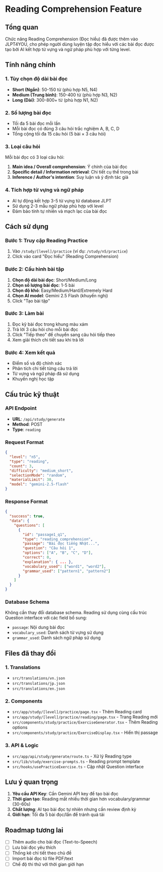 # Reading Comprehension Feature

## Tổng quan

Chức năng Reading Comprehension (Đọc hiểu) đã được thêm vào JLPT4YOU, cho phép người dùng luyện tập đọc hiểu với các bài đọc được tạo bởi AI kết hợp từ vựng và ngữ pháp phù hợp với từng level.

## Tính năng chính

### 1. Tùy chọn độ dài bài đọc
- **Short (Ngắn)**: 50-150 từ (phù hợp N5, N4)
- **Medium (Trung bình)**: 150-400 từ (phù hợp N3, N2)  
- **Long (Dài)**: 300-800+ từ (phù hợp N1, N2)

### 2. Số lượng bài đọc
- Tối đa 5 bài đọc mỗi lần
- Mỗi bài đọc có đúng 3 câu hỏi trắc nghiệm A, B, C, D
- Tổng cộng tối đa 15 câu hỏi (5 bài × 3 câu hỏi)

### 3. Loại câu hỏi
Mỗi bài đọc có 3 loại câu hỏi:
1. **Main idea / Overall comprehension**: Ý chính của bài đọc
2. **Specific detail / Information retrieval**: Chi tiết cụ thể trong bài
3. **Inference / Author's intention**: Suy luận và ý định tác giả

### 4. Tích hợp từ vựng và ngữ pháp
- AI tự động kết hợp 3-5 từ vựng từ database JLPT
- Sử dụng 2-3 mẫu ngữ pháp phù hợp với level
- Đảm bảo tính tự nhiên và mạch lạc của bài đọc

## Cách sử dụng

### Bước 1: Truy cập Reading Practice
1. Vào `/study/[level]/practice` (ví dụ: `/study/n5/practice`)
2. Click vào card "Đọc hiểu" (Reading Comprehension)

### Bước 2: Cấu hình bài tập
1. **Chọn độ dài bài đọc**: Short/Medium/Long
2. **Chọn số lượng bài đọc**: 1-5 bài
3. **Chọn độ khó**: Easy/Medium/Hard/Extremely Hard
4. **Chọn AI model**: Gemini 2.5 Flash (khuyến nghị)
5. Click "Tạo bài tập"

### Bước 3: Làm bài
1. Đọc kỹ bài đọc trong khung màu xám
2. Trả lời 3 câu hỏi cho mỗi bài đọc
3. Click "Tiếp theo" để chuyển sang câu hỏi tiếp theo
4. Xem giải thích chi tiết sau khi trả lời

### Bước 4: Xem kết quả
- Điểm số và độ chính xác
- Phân tích chi tiết từng câu trả lời
- Từ vựng và ngữ pháp đã sử dụng
- Khuyến nghị học tập

## Cấu trúc kỹ thuật

### API Endpoint
- **URL**: `/api/study/generate`
- **Method**: POST
- **Type**: `reading`

### Request Format
```json
{
  "level": "n5",
  "type": "reading", 
  "count": 3,
  "difficulty": "medium_short",
  "selectionMode": "random",
  "materialLimit": 30,
  "model": "gemini-2.5-flash"
}
```

### Response Format
```json
{
  "success": true,
  "data": {
    "questions": [
      {
        "id": "passage1_q1",
        "type": "reading_comprehension",
        "passage": "Bài đọc tiếng Nhật...",
        "question": "Câu hỏi 1",
        "options": ["A", "B", "C", "D"],
        "correct": 0,
        "explanation": { ... },
        "vocabulary_used": ["word1", "word2"],
        "grammar_used": ["pattern1", "pattern2"]
      }
    ]
  }
}
```

### Database Schema
Không cần thay đổi database schema. Reading sử dụng cùng cấu trúc Question interface với các field bổ sung:
- `passage`: Nội dung bài đọc
- `vocabulary_used`: Danh sách từ vựng sử dụng
- `grammar_used`: Danh sách ngữ pháp sử dụng

## Files đã thay đổi

### 1. Translations
- `src/translations/vn.json`
- `src/translations/jp.json` 
- `src/translations/en.json`

### 2. Components
- `src/app/study/[level]/practice/page.tsx` - Thêm Reading card
- `src/app/study/[level]/practice/reading/page.tsx` - Trang Reading mới
- `src/components/study/practice/ExerciseGenerator.tsx` - Thêm Reading options
- `src/components/study/practice/ExerciseDisplay.tsx` - Hiển thị passage

### 3. API & Logic
- `src/app/api/study/generate/route.ts` - Xử lý Reading type
- `src/lib/study/exercise-prompts.ts` - Reading prompt template
- `src/hooks/usePracticeExercise.ts` - Cập nhật Question interface

## Lưu ý quan trọng

1. **Yêu cầu API Key**: Cần Gemini API key để tạo bài đọc
2. **Thời gian tạo**: Reading mất nhiều thời gian hơn vocabulary/grammar (30-60s)
3. **Chất lượng**: AI tạo bài đọc tự nhiên nhưng cần review định kỳ
4. **Giới hạn**: Tối đa 5 bài đọc/lần để tránh quá tải

## Roadmap tương lai

- [ ] Thêm audio cho bài đọc (Text-to-Speech)
- [ ] Lưu bài đọc yêu thích
- [ ] Thống kê chi tiết theo chủ đề
- [ ] Import bài đọc từ file PDF/text
- [ ] Chế độ thi thử với thời gian giới hạn
